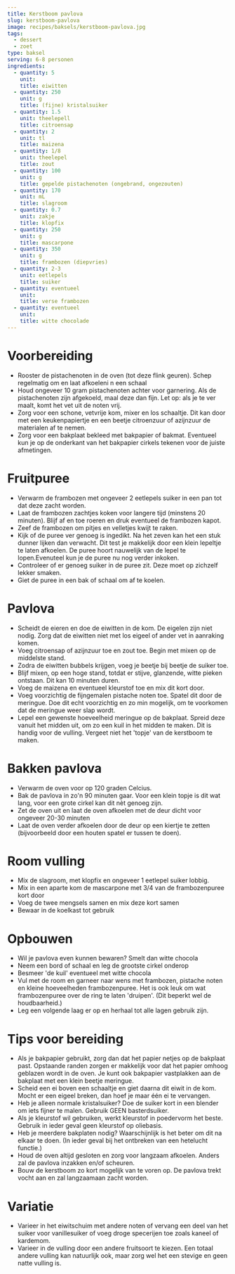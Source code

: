 ```yaml
---
title: Kerstboom pavlova 
slug: kerstboom-pavlova
image: recipes/baksels/kerstboom-pavlova.jpg
tags: 
  - dessert
  - zoet
type: baksel
serving: 6-8 personen
ingredients:
  - quantity: 5
    unit: 
    title: eiwitten
  - quantity: 250
    unit: g
    title: (fijne) kristalsuiker
  - quantity: 1.5
    unit: theelepell
    title: citroensap
  - quantity: 2
    unit: tl  
    title: maizena
  - quantity: 1/8
    unit: theelepel
    title: zout
  - quantity: 100
    unit: g
    title: gepelde pistachenoten (ongebrand, ongezouten)
  - quantity: 170
    unit: mL
    title: slagroom 
  - quantity: 0.7
    unit: zakje
    title: klopfix
  - quantity: 250
    unit: g
    title: mascarpone
  - quantity: 350
    unit: g
    title: frambozen (diepvries)
  - quantity: 2-3
    unit: eetlepels
    title: suiker
  - quantity: eventueel
    unit:
    title: verse frambozen
  - quantity: eventueel
    unit:
    title: witte chocolade
---
```


# Voorbereiding
- Rooster de pistachenoten in de oven (tot deze flink geuren). Schep regelmatig om en laat afkoeleni n een schaal
- Houd ongeveer 10 gram pistachenoten achter voor garnering. Als de pistachenoten zijn afgekoeld, maal deze dan fijn. Let op: als je te ver maalt, komt het vet uit de noten vrij.  
- Zorg voor een schone, vetvrije kom, mixer en los schaaltje. Dit kan door met een keukenpapiertje en een beetje citroenzuur of azijnzuur de materialen af te nemen. 
- Zorg voor een bakplaat bekleed met bakpapier of bakmat. Eventueel kun je op de onderkant van het bakpapier cirkels tekenen voor de juiste afmetingen.

# Fruitpuree
- Verwarm de frambozen met ongeveer 2 eetlepels suiker in een pan tot dat deze zacht worden.
- Laat de frambozen zachtjes koken voor langere tijd (minstens 20 minuten). Blijf af en toe roeren en druk eventueel de frambozen kapot. 
- Zeef de frambozen om pitjes en velletjes kwijt te raken. 
- Kijk of de puree ver genoeg is ingedikt. Na het zeven kan het een stuk dunner lijken dan verwacht. Dit test je makkelijk door een klein lepeltje te laten afkoelen. De puree hoort nauwelijk van de lepel te lopen.Evenuteel kun je de puree nu nog verder inkoken.
- Controleer of er genoeg suiker in de puree zit. Deze moet op zichzelf lekker smaken.
- Giet de puree in een bak of schaal om af te koelen.

# Pavlova
- Scheidt de eieren en doe de eiwitten in de kom. De eigelen zijn niet nodig. Zorg dat de eiwitten niet met los eigeel of ander vet in aanraking komen.
- Voeg citroensap of azijnzuur toe en zout toe. Begin met mixen op de middelste stand. 
- Zodra de eiwitten bubbels krijgen, voeg je beetje bij beetje de suiker toe. 
- Blijf mixen, op een hoge stand, totdat er stijve, glanzende, witte pieken ontstaan. Dit kan 10 minuten duren.
- Voeg de maizena en eventueel kleurstof toe en mix dit kort door.
- Voeg voorzichtig de fijngemalen pistache noten toe. Spatel dit door de meringue. Doe dit echt voorzichtig en zo min mogelijk, om te voorkomen dat de meringue weer slap wordt.
- Lepel een gewenste hoeveelheid meringue op de bakplaat. Spreid deze vanuit het midden uit, om zo een kuil in het midden te maken. Dit is handig voor de vulling. Vergeet niet het 'topje' van de kerstboom te maken.

# Bakken pavlova
- Verwarm de oven voor op 120 graden Celcius.
- Bak de pavlova in zo'n 90 minuten gaar. Voor een klein topje is dit wat lang, voor een grote cirkel kan dit nèt genoeg zijn.
- Zet de oven uit en laat de oven afkoelen met de deur dicht voor ongeveer 20-30 minuten
- Laat de oven verder afkoelen door de deur op een kiertje te zetten (bijvoorbeeld door een houten spatel er tussen te doen).

# Room vulling
- Mix de slagroom, met klopfix en ongeveer 1 eetlepel suiker lobbig.
- Mix in een aparte kom de mascarpone met 3/4 van de frambozenpuree kort door
- Voeg de twee mengsels samen en mix deze kort samen
- Bewaar in de koelkast tot gebruik

# Opbouwen
- Wil je pavlova even kunnen bewaren? Smelt dan witte chocola
- Neem een bord of schaal en leg de grootste cirkel onderop
- Besmeer 'de kuil' eventueel met witte chocola
- Vul met de room en garneer naar wens met frambozen, pistache noten en kleine hoeveelheden frambozenpuree. Het is ook leuk om wat frambozenpuree over de ring te laten 'druipen'. (Dit beperkt wel de houdbaarheid.)
- Leg een volgende laag er op en herhaal tot alle lagen gebruik zijn.

# Tips voor bereiding
- Als je bakpapier gebruikt, zorg dan dat het papier netjes op de bakplaat past. Opstaande randen zorgen er makkelijk voor dat het papier omhoog geblazen wordt in de oven. Je kunt ook bakpapier vastplakken aan de bakplaat met een klein beetje meringue.
- Scheid een ei boven een schaaltje en giet daarna dit eiwit in de kom. Mocht er een eigeel breken, dan hoef je maar één ei te vervangen.
- Heb je alleen normale kristalsuiker? Doe de suiker kort in een blender om iets fijner te malen. Gebruik GEEN basterdsuiker.
- Als je kleurstof wil gebruiken, werkt kleurstof in poedervorm het beste. Gebruik in ieder geval geen kleurstof op oliebasis.
- Heb je meerdere bakplaten nodig? Waarschijnlijk is het beter om dit na elkaar te doen. (In ieder geval bij het ontbreken van een hetelucht functie.)
- Houd de oven altijd gesloten en zorg voor langzaam afkoelen. Anders zal de pavlova inzakken en/of scheuren.
- Bouw de kerstboom zo kort mogelijk van te voren op. De pavlova trekt vocht aan en zal langzaamaan zacht worden. 

# Variatie
- Varieer in het eiwitschuim met andere noten of vervang een deel van het suiker voor vanillesuiker of voeg droge specerijen toe zoals kaneel of kardemom.
- Varieer in de vulling door een andere fruitsoort te kiezen. Een totaal andere vulling kan natuurlijk ook, maar zorg wel het een stevige en geen natte vulling is.



 